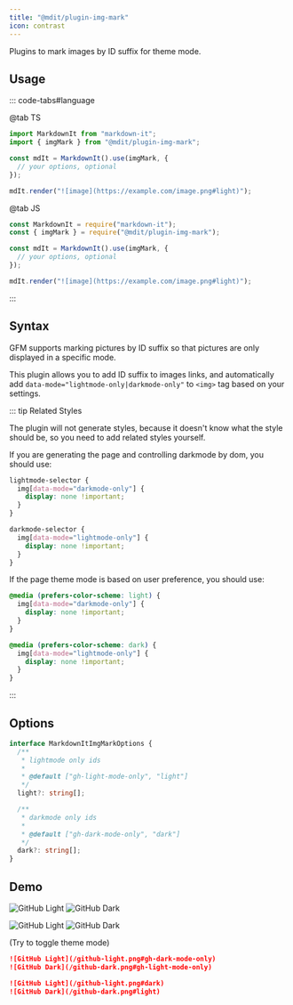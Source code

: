 ```yaml
---
title: "@mdit/plugin-img-mark"
icon: contrast
---
```


Plugins to mark images by ID suffix for theme mode.

<!-- more -->

## Usage

::: code-tabs#language

@tab TS

```ts
import MarkdownIt from "markdown-it";
import { imgMark } from "@mdit/plugin-img-mark";

const mdIt = MarkdownIt().use(imgMark, {
  // your options, optional
});

mdIt.render("![image](https://example.com/image.png#light)");
```

@tab JS

```js
const MarkdownIt = require("markdown-it");
const { imgMark } = require("@mdit/plugin-img-mark");

const mdIt = MarkdownIt().use(imgMark, {
  // your options, optional
});

mdIt.render("![image](https://example.com/image.png#light)");
```

:::

## Syntax

GFM supports marking pictures by ID suffix so that pictures are only displayed in a specific mode.

This plugin allows you to add ID suffix to images links, and automatically add `data-mode="lightmode-only|darkmode-only"` to `<img>` tag based on your settings.

::: tip Related Styles

The plugin will not generate styles, because it doesn't know what the style should be, so you need to add related styles yourself.

If you are generating the page and controlling darkmode by dom, you should use:

```css
lightmode-selector {
  img[data-mode="darkmode-only"] {
    display: none !important;
  }
}

darkmode-selector {
  img[data-mode="lightmode-only"] {
    display: none !important;
  }
}
```

If the page theme mode is based on user preference, you should use:

```css
@media (prefers-color-scheme: light) {
  img[data-mode="darkmode-only"] {
    display: none !important;
  }
}

@media (prefers-color-scheme: dark) {
  img[data-mode="lightmode-only"] {
    display: none !important;
  }
}
```

:::

## Options

```ts
interface MarkdownItImgMarkOptions {
  /**
   * lightmode only ids
   *
   * @default ["gh-light-mode-only", "light"]
   */
  light?: string[];

  /**
   * darkmode only ids
   *
   * @default ["gh-dark-mode-only", "dark"]
   */
  dark?: string[];
}
```

## Demo

![GitHub Light](/github-light.png#gh-dark-mode-only)
![GitHub Dark](/github-dark.png#gh-light-mode-only)

![GitHub Light](/github-light.png#dark)
![GitHub Dark](/github-dark.png#light)

<AppearanceSwitch /> (Try to toggle theme mode)

```md
![GitHub Light](/github-light.png#gh-dark-mode-only)
![GitHub Dark](/github-dark.png#gh-light-mode-only)

![GitHub Light](/github-light.png#dark)
![GitHub Dark](/github-dark.png#light)
```

<script setup lang="ts">
import AppearanceSwitch from "@theme-hope/modules/outlook/components/AppearanceSwitch"
</script>
